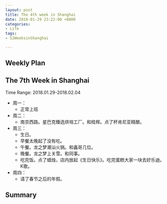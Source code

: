 ```yaml
---
layout: post
title: The 4th week in Shanghai
date: 2018-01-29 23:22:00 +0800
categories:
- Life
tags:
- 52WeeksinShanghai

---
```



## Weekly Plan

## The 7th Week in Shanghai

Time Range: 2018.01.29-2018.02.04

- 周一：
	- 正常上班
- 周二：
	- 南京西路。星巴克臻选烘培工厂。和桂辉。点了杯肯尼亚精酿。
- 周三：
	- 生日。
	- 早餐太晚起了没有吃。
	- 午餐。龙之梦潮汕火锅。和鑫哥几位。
	- 晚餐。龙之梦上关雪。和同事。
	- 吃完饭。点了蜡烛，店内放起《生日快乐》。吃完蛋糕大家一块去好乐迪。K歌。
- 周四：
	- 请了春节之后的年假。

## Summary

